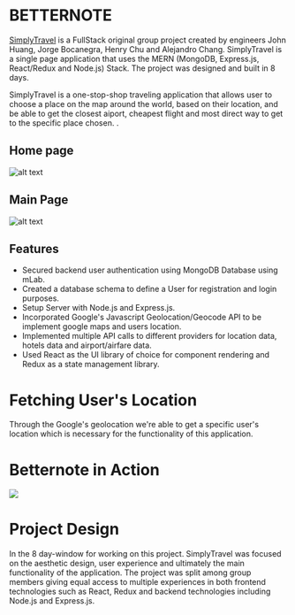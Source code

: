# BETTERNOTE

[SimplyTravel](https://simply-travel.herokuapp.com/#/) is a FullStack original group project created by engineers John Huang, Jorge Bocanegra, Henry Chu and Alejandro Chang. SimplyTravel is a single page application that uses the MERN (MongoDB, Express.js, React/Redux and Node.js) Stack. The project was designed and built in 8 days.

SimplyTravel is a one-stop-shop traveling application that allows user to choose a place on the map around the world, based on their location, and be able to get the closest aiport, cheapest flight and most direct way to get to the specific place chosen. .

## Home page
![alt text]()

## Main Page
![alt text]()

## Features
* Secured backend user authentication using MongoDB Database using mLab.
* Created a database schema to define a User for registration and login purposes.
* Setup Server with Node.js and Express.js.
* Incorporated Google's Javascript Geolocation/Geocode API to be implement google maps and users location.
* Implemented multiple API calls to different providers for location data, hotels data and airport/airfare data.
* Used React as the UI library of choice for component rendering and Redux as a state management library.

# Fetching User's Location
Through the Google's geolocation we're able to get a specific user's location which is necessary for the functionality of this application. 

<!-- # Saving User's updates
There are many different ways to handle the users's input which is created inside the Quill Editor. At first, I used a setTimeout function that was triggered after every three seconds updating the current note that the user was using. However, after close inspection and the realization that setTimeout is determined by a series of factors that could affect the user's experience I opted out to use a more efficient approach - debounce. Debounce is a much better event handler, as it allows us to group multiple sequential calls into a single one. The sequential calls in this situation occur while the user is typing in the text editor. As soon as the user stops typing, the event is triggered through debounce updating the user's current note body and title. 

```javascript

``` -->

# Betternote in Action
![](/app/assets/images/)


# Project Design
In the 8 day-window for working on this project. SimplyTravel was focused on the aesthetic design, user experience and ultimately the main functionality of the application. The project was split among group members giving equal access to multiple experiences in both frontend technologies such as React, Redux and backend technologies including Node.js and Express.js. 


<!-- # Future Features
* Tags and Taggings ability, with search on notes key-words
* Notebooks (editing and creating features)
* Sorting Search bar based on Notes or Notebook -->
